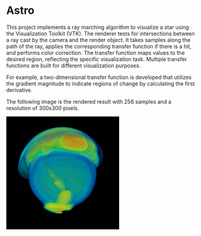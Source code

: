 # Astro

This project implements a ray marching algorithm to visualize a star using the Visualization Toolkit (VTK). The renderer tests for intersections between a ray cast by the camera and the render object. It takes samples along the path of the ray, applies the corresponding transfer function if there is a hit, and performs color correction.
The transfer function maps values to the desired region, reflecting the specific visualization task. Multiple transfer functions are built for different visualization purposes.

For example, a two-dimensional transfer function is developed that utilizes the gradient magnitude to indicate regions of change by calculating the first derivative. 

The following image is the rendered result with 256 samples and a resolution of 300x300 pixels.

<img src="OutputImg.png"  width="300px"><br>
